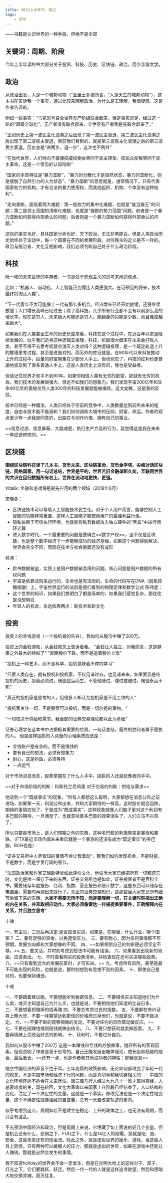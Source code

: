 ```yaml
---
title: 2023上半年书、笔记
tags: 
    - 读书
---
```








——书籍是认识世界的一种手段，但绝不是全部

## 关键词：周期、阶段


今年上半年读的书大部分关于投资、科技、历史、区块链、政治，而少涉猎文学。

## 政治

从政治出发，人是一个城邦动物（“亚里士多德所言，“人是天生的城邦动物”），这本书在告诉我一个事实，通过比较来理解政治。为什么是去理解，我很疑惑，这是作者告诉的。

例如一些事实：“马克思号召全世界无产阶级联合起来，但是事实却是，经过这一轮的“超级全球化”，无产者没有联合起来，全世界有产者倒是先联合起来了。”

“正如历史上第一波民主化浪潮之后出现了第一波民主衰退，第二波民主化浪潮之后出现了第二波民主衰退，目前我们看到的，就是第三波民主化浪潮之后的第三波民主衰退。历史总是“进两步，退一步”，这次也不例外”

“在当代世界，人们倾向于直接把威权倒台等同于民主转型，把民众反叛等同于民主革命。这是一个常见的认知陷阱”

“国家的本质特征是“暴力垄断”，“暴力的分散化才是自然状态，暴力的垄断化，则是摆脱了自然引力的人为状态”，“暴力垄断”的意思就是，通常情况下，只有代表国家权力的机构，才有合法的暴力使用权，而其他组织、机构、个体没有这种权利”。

“走向垄断，面临着两大难题：第一是权力的集中化难题，也就是“谁当猴王”的问题；第二是领土范围的清晰化难题，也就是“猴群的势力范围”问题。前者是一个暴力垄断如何获得内部承认的问题，后者则是一个暴力垄断如何获得外部承认的问题。”

这些的事实也好，具体国家分析也好，天下政治，无法非黑即白。但是人类政治历史始终处于波动中，每一个国家在不同的发展阶段，对待民主的定义是不一样的。政治与统治者、文化互相影响，我们必须判断自己处于什么政治阶段。



## 科技

阮一峰的未来世界的幸存者，一书是处于悲观主义的思考来阐述观点。

比如：“机器人、自动化、人工智能正变得比人类更强大。在可预见的将来，技术最终将淘汰人类”。

“下一代青年不太可能像上一代有那么多机会。经济增长已经开始放缓，还将继续放缓；人口增长高峰已经过去；除了高科技，几乎所有行业都不会有以前那么高的增长率。现在是穷人，未来极大可能还是穷人，能翻身的只能是少数，而且难度越来越大”。

如果我们在人类甚至生命的历史长度来看，科技在这个过程中，在近百年以来是陡峭发展的。似乎我们追寻这种逻辑去推理，科技、机器很大概率在未来会打败人类，甚至不得不去思考机器会消灭人类对吗？这种逻辑推理，是一个既定轨道上升的推理思考过程，甚至是说是对的。而另外的佐证就是，在90年代以来科技推动上升的过程中，巨量的财富聚集在少部分人手上。但也别忘了，科技的红利也更普遍地波及到了很多普通人手上，这是人类历史上没有的，我也是受益者。


但请记住世界才和平不到80年。如果你相信人类有无穷的欲望，那就有无穷的机会。我们技术的发展很强大，但远不如我们的想象力。我们发现宇宙200亿年和生命40亿年的奥秘仅凭人类300年的科技发展就能被揭晓。这太幼稚，这是我的反驳。


技术已经是一种魔法，人类已经处于空前的竞争中，人类数量达到前所未来的程度，自由与技术能不能调和？我们如何调和大城市的压抑，财富、命运。作者的观点至少有一点我是同意的，出路在与创作价值，拥有自己的事业。


==信息过滤、信息屏蔽、大脑减肥，执行生产力高的行为，我觉得这是我在未来一年应该修炼的。==



## 区块链

**围绕区块链科技读了几本书，货币未来、区块链革命、货币金字塔、尖峰对话区块链、网络国家。再一句话总结，世界是平的，世界苦旧金融垄断久矣，互联网世界的共识在回归数据所有权上，世界在流动地更快、更强。**

Vitalik: 金融和游戏将是最先应用的两个领域（2018年6月）

宋晓冬：
- 区块链技术可以帮助人工智能技术民主化。对于个人用户而言，能够控制人工智能的功能非常重要，这样人工智能才能按照用户的最佳利益行事。
- 隐私依赖于可信执行环境，也就是将私有数据放入独立硬件的“黑盒”中进行闭环计算
- 进入数字时代，一个最重要的问题是要确立==数字产权==，这不仅是区块链，也是整个数字经济下一步能够成功的经济基础，如果这个问题得到解决，世界会完全不同，而现在技术与社会层面还没有成形

蒋涛：
- 脸书数据被盗，实质上是用户数据被滥用的问题，核心问题是用户数据的所有权问题
- 宇宙是依靠法则来运行的，生命也是有法则的。生命的代码写在DNA（脱氧核糖核酸）上，宇宙世界运行的法则是我们看到的物理定律和数学公式
陈伟星：
- 这个世界的知识，如果我们想明白了都是简单的，如果我们感觉复杂，那往往是没想明白
- 年轻人的机会，永远依靠两点：新技术和新文化


## 投资

投资上的金钱游戏（一个投机者的告白），我如何从股市中赚了200万。

投资上的金钱游戏，从金钱观念上告诉着我。
“金钱让人独立，对我而言，这是健康之外最大的特权了”
“直面股价下跌，而不是追着股价上涨”

“投机上一种艺术，而不是科学，投机意味着不停的学习”

“只要人类存在，就有投机和投机家，不仅见诸过去，也见诸未来。如果要我总结投机的历史，那我必须说，赌徒应运而生，不管他赌过、赚过或赔过，赌徒永远不死”

“真正的投机家是思考的人，但很多人却认为投机家是不用工作的人”

“投机家关注一切，不是股票可以投机，而是一切价差的事物。“

“一切取决于供给和需求。我全部的证券交易理论都以此为基础”


证券心理学在这本书中占据极其重要的位置。一句话总结，最终的胜利者属于固执的人。
但是这样固执的人具备的心理素质应该是：

- 金钱账户是有余的，而不是借钱的
- 要有自己的想法，必须有想象力
- 耐心，这是钓鱼，必须等待
- 一点运气

对于市场消息而言，股票掌握在了什么人手中，固执的人还是犹豫者的手中。

==对于市场阶段的判断：科斯托兰尼鸡蛋
对于交易的判断：供给与需求==


他谈到一个“既成事实”的现象，“所有人都想这么聪明，大家都想在消息公布之前进场，如果某一天，利润公布出来，并和大家期待的一样高，这时股价就会回跌，期待的事情应验了，于是成为“既成事实”，这种现象就像人们脑子里对这个利润有多巴胺的期待，一旦满足了，也就意味着多巴胺的效果消失了，人们立马不兴奋了。

所以只要是市场上，是人们预期之外的东西，这种多巴胺的刺激带来是暴涨和暴跌。（FTX最近市场传闻未来重启就是一个暴涨的还没有成为“既定事实”的多巴胺。BCH也是）


“证券交易所中人尽皆知的事情不会让我激动”，那我们如何发现机会，不是财报，不是数字，而是字里行间的细节。


“法国政治家和作家艾瑞欧特曾如此评价文化，他说当大家已经把所有一切都遗忘时，文化是唯一保存下来的东西。证券交易所也是如此，证券投资者不是百科全书，需要储存年度报告、红利、指数、营业报告和统计数字，这些东西可以储存在电脑里，需要时再调出来就行了。真正的证券交易知识，是那些当大家忘记所有细节后留下来的东西，**大家不需要无所不知，而是要理解一切，在关键时刻指出正确的内在关系，并釆取相应动作。大家必须像雷达一样捕捉重要事件，正确解释内在关系，并且独立思考**”


十律

一、有主见，三思后再决定:是否应该买进，如果是，在哪里，什么行业，哪个国家？
二、要有足够的资金，以免遭受压力。
三、要有耐心，因为任何事情都不可预期，发展方向都和大家想像的不同。
四、==如果相信自己的判断便必须坚定不移。==
五、要灵活，并时刻考虑到想法中可能有错误。
六、如果看到出现新的局面，应该卖出。
七、不时查看购买的股票清单，并检查现在还可买进哪些股票。
八、==只有看到远大的发展前景时，才可买进。==
九、考虑所有风险，甚至是最不可能出现的风险，也就是说，要时刻想到有意想不到的因素。
十、即使自己是对的，也要保持谦逊。


十戒

一、不要跟着建议跑，不要想能听到秘密信息。
二、不要相信买主知道他们为什么卖，或买主知道自己为什么买，也就是说，不要相信他们知道的比自已多。
三、不要想着把赔掉的钱再赚
四、不要总考虑过去的指数。
五、不要躺在有价证券上睡大觉，不要一味期望达到更佳的价格而忘掉他们，也就是说，不要不做决定。
六、==不要不断的观察细微的变动，不要对任何的风吹草动做反应。==
七、不要在刚赚钱或刚赔钱就做出结论。
八、不要只想获利就卖掉股票。
九、不要再情绪上受政治好恶的影响。
十、获利时，不要过分自负。


我如何从股市中赚了200万
这是一本赚钱和亏钱的炒股故事，抛开所有的客观因素，但也说明了作者是善于思考的。自己还能发展出箱体理论，成长股和趋势的结合，最后重仓。==还有一点，也是作者和其他成功者的特性：屏蔽信息==





唱空中国经济的声音不绝于耳，三年疫情的政策影响，无论如何都改变了年轻一代的观念，不是中国市场和经济下行的问题，而是真切地和我切身相关的——中国的文化环境还适不适合在未来居住。唐三藏几行人经过九九八十一难才取得真经，人总要难度的关，现在轮回，文化大革命以来国家上升阶段已经结束了，人口结构的变化，注定了一个决定性的变量，这就是一个事实。修改宪法也是一个决定性地变量，这个不确定性就像埋藏的自变量，总有一天要改变轨迹的走向。

似乎考虑到这点，周期如若不是建立在稳定、上升的政体之上，也无法有周期，而只会有混乱。

不去预测中国经济和政治，但是周期上来说，它埋藏了如上面说的好几个变量。但是机会还有什么，恐惧之下、FUD之下，什么是14亿人的刚需，那就是吃、医、安全，这些未来还有的现金流。除此之外，就是虚拟世界的娱乐、游戏，当这些人背上房债，只有两种可以缓解人的压力，那就是虚拟的世界，如果在游戏中还能让人赚钱，那就是必然会发生的事情。

我不知道holiday的世界会不会一定发生，但是在光明大地上的这些分子、原子，灯光之下，它们要跳跃、跃迁。然后一代一代的人就是这样追寻欲望，然后和黑暗大地交换灵魂，寂灭往复。

